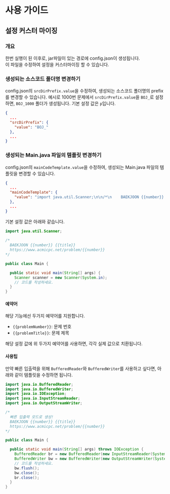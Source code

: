 # 사용 가이드

## 설정 커스터 마이징

### 개요

한번 실행이 된 이후로, jar파일이 있는 경로에 config.json이 생성됩니다.  
이 파일을 수정하여 설정을 커스터마이징 할 수 있습니다.

### 생성되는 소스코드 폴더명 변경하기

config.json의 `srcDirPrefix.value`을 수정하여, 생성되는 소스코드 폴더명의 prefix를 변경할 수 있습니다.
예시로 1000번 문제에서 `srcDirPrefix.value`을 `BOJ_`로 설정하면, `BOJ_1000` 폴더가 생성됩니다. 기본 설정 값은 `p`입니다.

```json
{
  ...
  "srcDirPrefix": {
    "value": "BOJ_"
  },
  ...
}
```

### 생성되는 Main.java 파일의 템플릿 변경하기

config.json의 `mainCodeTemplate.value`을 수정하여, 생성되는 Main.java 파일의 템플릿을 변경할 수 있습니다.

```json
{
  ...
  "mainCodeTemplate": {
    "value": "import java.util.Scanner;\n\n/*\n    BAEKJOON {{number}} {{title}}\n    https://www.acmicpc.net/problem/{{number}}\n*/\n\npublic class Main {\n\n  public static void main(String[] args) {\n    Scanner scanner = new Scanner(System.in);\n    // 코드를 작성하세요.\n  }\n}\n"
  },
  ...
}
```

기본 설정 값은 아래와 같습니다.

```java
import java.util.Scanner;
    
/*
  BAEKJOON {{number}} {{title}}
  https://www.acmicpc.net/problem/{{number}}
*/

public class Main {

  public static void main(String[] args) {
    Scanner scanner = new Scanner(System.in);
    // 코드를 작성하세요.
  }
}
```

#### 예약어

해당 기능에선 두가지 예약어를 지원합니다.

- `{{problemNumber}}`: 문제 번호
- `{{problemTitle}}`: 문제 제목

해당 설정 값에 위 두가지 예약어를 사용하면, 각각 실제 값으로 치환됩니다.

#### 사용팁

만약 빠른 입출력을 위해 `BufferedReader`와 `BufferedWriter`를 사용하고 싶다면, 아래와 같이 템플릿을 수정하면 됩니다.

```java
import java.io.BufferedReader;
import java.io.BufferedWriter;
import java.io.IOException;
import java.io.InputStreamReader;
import java.io.OutputStreamWriter;

/*
  빠른 입출력 모드로 생성!
  BAEKJOON {{number}} {{title}}
  https://www.acmicpc.net/problem/{{number}}
*/

public class Main {

  public static void main(String[] args) throws IOException {
    BufferedReader br = new BufferedReader(new InputStreamReader(System.in));
    BufferedWriter bw = new BufferedWriter(new OutputStreamWriter(System.out));
    // 코드를 작성하세요.
    bw.flush();
    bw.close();
    br.close();
  }
}
```
